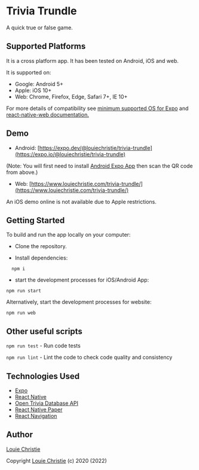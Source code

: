 # Trivia Trundle

A quick true or false game.

## Supported Platforms

It is a cross platform app. It has been tested on Android, iOS and web.

It is supported on:

- Google: Android 5+
- Apple: iOS 10+
- Web: Chrome, Firefox, Edge, Safari 7+, IE 10+

For more details of compatibility see [minimum supported OS for Expo](https://docs.expo.io/introduction/why-not-expo/) and [react-native-web documentation.](https://github.com/necolas/react-native-web.)

## Demo

- Android: [https://expo.dev/@louiechristie/trivia-trundle](https://expo.io/@louiechristie/trivia-trundle)

(Note: You will first need to install [Android Expo App](https://play.google.com/store/apps/details?id=host.exp.exponent&hl=en) then scan the QR code from above.)

- Web: [https://www.louiechristie.com/trivia-trundle/](https://www.louiechristie.com/trivia-trundle/)

An iOS demo online is not available due to Apple restrictions.

## Getting Started

To build and run the app locally on your computer:

- Clone the repository.

- Install dependencies:

```console
  npm i
```

- start the development processes for iOS/Android App:

```console
npm run start
```

Alternatively, start the development processes for website:

```console
npm run web
```

## Other useful scripts

`npm run test` - Run code tests

`npm run lint` - Lint the code to check code quality and consistency

## Technologies Used

- [Expo](https://opentdb.com/)
- [React Native](https://facebook.github.io/react-native/docs/getting-started)
- [Open Trivia Database API](https://opentdb.com/)
- [React Native Paper](https://callstack.github.io/react-native-paper/)
- [React Navigation](https://reactnavigation.org/)

## Author

[Louie Christie](https://www.louiechristie.com)

Copyright [Louie Christie](https://www.louiechristie.com) (c) 2020 (2022)
